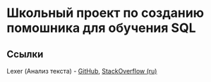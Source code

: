 # Школьный проект по созданию помошника для обучения SQL

## Ссылки
Lexer (Анализ текста) - [GitHub](https://github.com/vladd/Simple-Lexer), [StackOverflow (ru)](https://ru.stackoverflow.com/questions/421031/%D0%9F%D0%BE%D0%B4%D1%81%D0%B2%D0%B5%D1%82%D0%BA%D0%B0-%D0%BA%D0%BB%D1%8E%D1%87%D0%B5%D0%B2%D1%8B%D1%85-%D1%81%D0%BB%D0%BE%D0%B2-%D0%B2-textblock-%D0%B8%D0%BB%D0%B8-richtextbox)